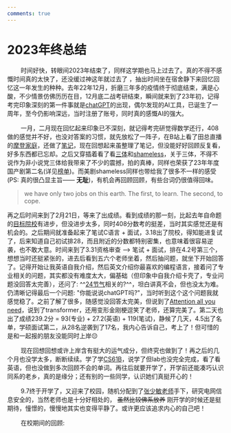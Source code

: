 ```yaml
---
comments: true
---
```


# 2023年终总结
&nbsp; &nbsp; &nbsp; &nbsp; 时间好快，转眼间2023年结束了，同样这学期也马上过去了。真的不得不感慨时间真的太快了，还没缓过神这年就过去了 ，抽出时间坐在宿舍静下来回忆回忆这一年发生的种种。去年22年12月，折磨三年多的疫情终于彻底结束，满是心酸，不少情景仿佛历历在目，12月底二战考研结束，瞬间就来到了23年初，记得考完印象深刻的第一件事就是[chatGPT](https://chat.openai.com/chat)的出现，偶尔发现的AI工具，已诞生了一周年，至今仍影响深远，当时注册了账号，同时真的感慨AI的强大。

&nbsp; &nbsp; &nbsp; &nbsp; 一月，二月现在回忆起来印象已不深刻，就记得考完研觉得数学还行，408做的感觉并不好，也没对答案的习惯，就先放松了一阵子，在B站上看了田总直播的[摩登家庭](https://www.bilibili.com/video/BV1Gf4y1q7Pn/?spm_id_from=333.337.search-card.all.click)，还做了[笔记](https://www.bilibili.com/read/cv21052616/?spm_id_from=333.999.0.0&jump_opus=1)，现在回想起来虽整理了笔记，但没能好好回顾反复看，好多东西都已忘却。之后又穿插着看了看[三体](https://movie.douban.com/subject/26647087/)和[shameless](https://movie.douban.com/subject/34948243/?from=subject-page)，关于三体，不得不说作为非小说党三体给我带来了不少的震撼，拍的真棒，同样也荣获了23年年度国产剧第二名(详见[榜单](https://movie.douban.com/annual/2023/?fullscreen=1&source=movie_navigation))。而美剧shameless同样也带给我了很多不一样的感受(PS: 真的很凸显主旨—— **无耻**)，有机会再回顾回顾，有些台词仍很值得回味。
> we have only two jobs on this earth. The first, to learn. The second, to cope.

再之后时间来到了2月21日，等来了出成绩。看到成绩的那一刻，比起去年自命题的[目标院校](https://www.ccnu.edu.cn/)有进步，但没进步太多，同时408分数考的挺差，当时其实感觉还是有机会的。之后期间就准备起来了笔试C语言 + 面试，3.18出了院校，得知能进复试了，后来知道自己初试排28，而且附近的分数都特别密集，也意味着很容易逆袭，也不敢大意。时间来到了3.31资格审查 --> 笔试 + 面试，排在4.2号第三个，想想当时还挺紧张的，进去后看到五六个老师坐着，然后抽问题，就坐下开始回答了。记得开始让我英语自我介绍，然后英文介绍你最喜欢的编程语言，接着问了专业相关的问题，其实都没有难度太大，偏基础（但印象中自我介绍卡壳了，专业问题没回答太完善），还问了: ^^[24节气](https://www.hko.gov.hk/sc/gts/astronomy/Solar_Term.htm)相关的?^^，坦白讲真不会，但也没太为难。仍清晰记得最后一个问题: "你能说说chatGPT吗?"，当时听到这个这个问题我就感觉稳了。之前了解了很多，随感觉没回答太完美，但说到了[Attention all you need](https://arxiv.org/abs/1706.03762)，说到了transformer，还用变形金刚梗逗笑了老师，还算完美了。第二天也出了成绩239.2分 = 93(专业) + 27.2(英语) + 119(笔试)，静候了几天，4.5出了名单，学硕面试第二，从28名逆袭到了17名，我内心告诉自己，考上了！但可惜的是和一起报的朋友没能同时上岸😔

&nbsp; &nbsp; &nbsp; &nbsp; 现在回想回想或许上岸含有挺大的运气成分，但终究也做到了！再之后的几个月也没学太多，断断续续。学了学[CS61B](https://sp21.datastructur.es/)，说学了但lab也没完全完成，看了看英语，但也没做到多次回顾不会的单词。再往后就要开学了，开学前还能凑巧认识同系的老乡，真的是缘分；还有别的一些同学，认识她们真挺开心的！

&nbsp; &nbsp; &nbsp; &nbsp; 9.7终于开学了，又迎来了校园，随机分配到了[张少敏老师](https://www.x-mol.com/university/faculty/89124)手下，研究电网信息安全的，当然老师也是十分好相处的， ~~虽然比较佛系放养~~ 刚开学的时候还是挺期待，憧憬的，慢慢地其实也变得平静了。或许更应该追求内心的自己吧！

&nbsp; &nbsp; &nbsp; &nbsp;  在校期间的回顾: 